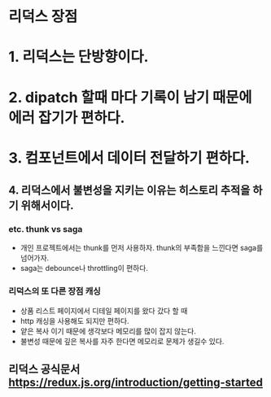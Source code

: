 # 리덕스 장점

# 1. 리덕스는 단방향이다.

# 2. dipatch 할때 마다 기록이 남기 때문에 에러 잡기가 편하다.

# 3. 컴포넌트에서 데이터 전달하기 편하다.

## 4. 리덕스에서 불변성을 지키는 이유는 히스토리 추적을 하기 위해서이다.

### etc. thunk vs saga

- 개인 프로젝트에서는 thunk를 먼저 사용하자. thunk의 부족함을 느낀다면 saga를 넘어가자.
- saga는 debounce나 throttling이 편하다.

### 리덕스의 또 다른 장점 캐싱

- 상품 리스트 페이지에서 디테일 페이지를 왔다 갔다 할 때
- http 캐싱을 사용해도 되지만 편하다.
- 얕은 복사 이기 때문에 생각보다 메모리를 많이 잡지 않는다.
- 불변성 때문에 깊은 복사를 자주 한다면 메모리로 문제가 생길수 있다.

## 리덕스 공식문서 https://redux.js.org/introduction/getting-started
